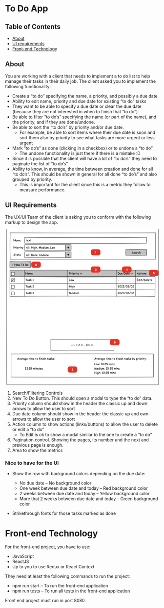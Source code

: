 # To Do App

## Table of Contents

- [About](#about)
- [UI requirements](#requirements)
- [Front-end Technology](#technology)


## About <a name="about"></a>

You are working with a client that needs to implement a to do list to help manage their tasks in their daily job. The client asked you to implement the following functionality: 

- Create a “to do” specifying the name, a priority, and possibly a due date 
- Ability to edit name, priority and due date for existing “to do” tasks 
- They want to be able to specify a due date or clear the due date (because they are not interested in when to finish that “to do”) 
- Be able to filter “to do’s” specifying the name (or part of the name), and the priority, and if they are done/undone. 
- Be able to sort the “to do’s” by priority and/or due date.   
    - For example, be able to sort items where their due date is soon and sort them also by priority to see what tasks are more urgent or less urgent 
- Mark “to do’s” as done (clicking in a checkbox) or to undone a “to do” 
    - The undone functionality is just there if there is a mistake :D 
- Since it is possible that the client will have a lot of “to do’s” they need to paginate the list of “to do’s” 
- Ability to know, in average, the time between creation and done for all “to do’s”. This should be shown in general for all done “to do’s” and also grouped by priority. 
    - This is important for the client since this is a metric they follow to measure performance. 

## UI Requirements <a name="requirements"></a>

The UX/UI Team of the client is asking you to conform with the following markup to design the app. 

![UI Markup](./assets/ui-structure.png)

1. Search/Filtering Controls 
2. New To Do Button. This should open a modal to type the “to do” data. 
3. Priority column should show in the header the classic up and down arrows to allow the user to sort 
4. Due date column should show in the header the classic up and own arrows to allow the user to sort 
5. Action column to show actions (links/buttons) to allow the user to delete or edit a “to do” 
    - To Edit is ok to show a modal similar to the one to create a “to do” 
6. Pagination control. Showing the pages, its number and the next and previous page is enough. 
7. Area to show the metrics 


### Nice to have for the UI 

- Show the row with background colors depending on the due date: 
    - No due date – No background color 
    - One week between due date and today – Red background color 
    - 2 weeks between due date and today – Yellow background color 
    - More that 2 weeks between due date and today – Green background color 

- Strikethrough fonts for those tasks marked as done 

# Front-end Technology 

For the front-end project, you have to use: 
- JavaScript 
- ReactJS 
- Up to you to use Redux or React Context 

They need at least the following commands to run the project: 
- npm run start – To run the front-end application 
- npm run tests – To run all tests in the front-end application 

Front end project must run in port 8080. 
